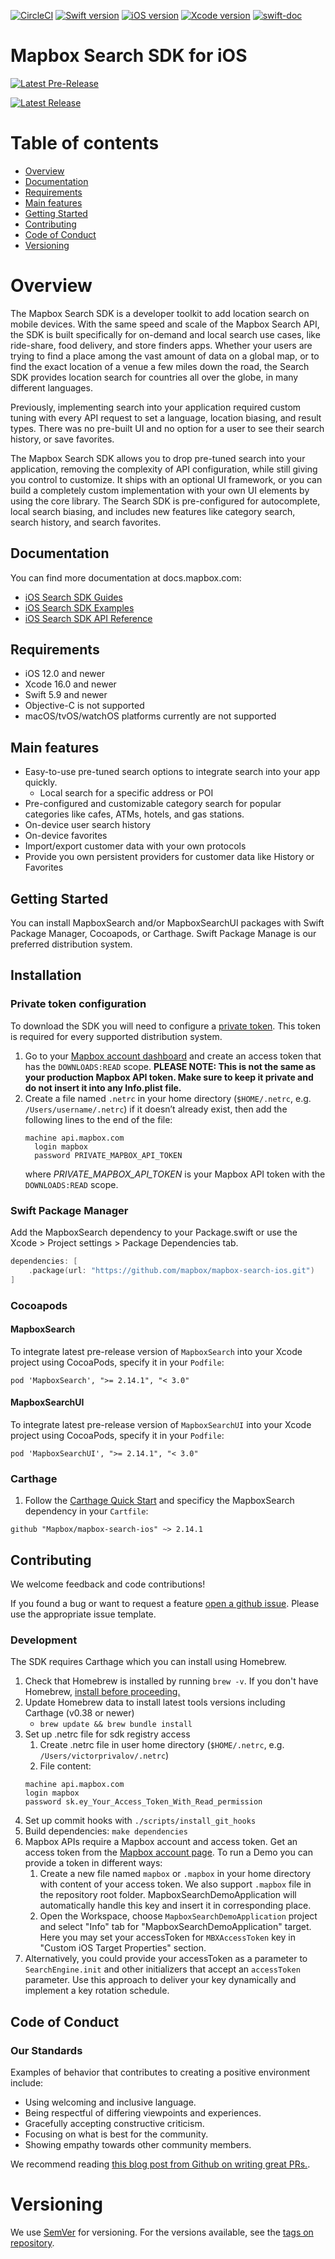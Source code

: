 [![CircleCI](https://dl.circleci.com/status-badge/img/gh/mapbox/mapbox-search-ios/tree/main.svg?style=shield)](https://dl.circleci.com/status-badge/redirect/gh/mapbox/mapbox-search-ios/tree/main)
[![Swift version](https://img.shields.io/badge/swift-5.9+-orange.svg?style=flat&logo=swift)](https://developer.apple.com/swift)
[![iOS version](https://img.shields.io/badge/iOS-12.0+-green.svg?style=flat&logo=apple)](https://developer.apple.com/ios/)
[![Xcode version](https://img.shields.io/badge/Xcode-16.0+-DeepSkyBlue.svg?style=flat&logo=xcode&logoColor=lightGray)](https://developer.apple.com/xcode/)
[![swift-doc](https://img.shields.io/badge/swift--doc-64.94%25-orange?logo=read-the-docs)](https://github.com/SwiftDocOrg/swift-doc)
# Mapbox Search SDK for iOS

[![Latest Pre-Release](https://img.shields.io/github/v/release/mapbox/mapbox-search-ios?include_prereleases&label=Pre-release)](https://github.com/mapbox/mapbox-search-ios/releases)

[![Latest Release](https://img.shields.io/github/v/release/mapbox/mapbox-search-ios)](https://github.com/mapbox/mapbox-search-ios/releases)

# Table of contents

- [Overview](#overview)
- [Documentation](#documentation)
- [Requirements](#requirements)
- [Main features](#main-features)
- [Getting Started](#getting-started)
- [Contributing](#contributing)
- [Code of Conduct](#code-of-conduct)
- [Versioning](#versioning)

# Overview

The Mapbox Search SDK is a developer toolkit to add location search on mobile devices.
With the same speed and scale of the Mapbox Search API, the SDK is built specifically for on-demand and local search use cases, like ride-share, food delivery, and store finders apps.
Whether your users are trying to find a place among the vast amount of data on a global map, or to find the exact location of a venue a few miles down the road, the Search SDK provides location search for countries all over the globe, in many different languages.

Previously, implementing search into your application required custom tuning with every API request to set a language, location biasing, and result types.
There was no pre-built UI and no option for a user to see their search history, or save favorites.

The Mapbox Search SDK allows you to drop pre-tuned search into your application, removing the complexity of API configuration, while still giving you control to customize.
It ships with an optional UI framework, or you can build a completely custom implementation with your own UI elements by using the core library.
The Search SDK is pre-configured for autocomplete, local search biasing, and includes new features like category search, search history, and search favorites.

## Documentation

You can find more documentation at docs.mapbox.com:

- [iOS Search SDK Guides](https://docs.mapbox.com/ios/search/guides/)
- [iOS Search SDK Examples](https://docs.mapbox.com/ios/search/examples/)
- [iOS Search SDK API Reference](https://docs.mapbox.com/ios/search/api-reference/)

## Requirements

- iOS 12.0 and newer
- Xcode 16.0 and newer
- Swift 5.9 and newer
- Objective-C is not supported
- macOS/tvOS/watchOS platforms currently are not supported

## Main features

- Easy-to-use pre-tuned search options to integrate search into your app quickly.
  - Local search for a specific address or POI
- Pre-configured and customizable category search for popular categories like cafes, ATMs, hotels, and gas stations.
- On-device user search history
- On-device favorites
- Import/export customer data with your own protocols
- Provide you own persistent providers for customer data like History or Favorites

## Getting Started

You can install MapboxSearch and/or MapboxSearchUI packages with Swift Package Manager, Cocoapods, or Carthage. Swift Package Manage is our preferred distribution system.

## Installation

### Private token configuration

To download the SDK you will need to configure a [private token](https://docs.mapbox.com/help/dive-deeper/access-tokens/#secret-tokens). This token is required for every supported distribution system.

1. Go to your [Mapbox account dashboard](https://account.mapbox.com/) and create an access token that has the `DOWNLOADS:READ` scope. **PLEASE NOTE: This is not the same as your production Mapbox API token. Make sure to keep it private and do not insert it into any Info.plist file.**
1. Create a file named `.netrc` in your home directory (`$HOME/.netrc`, e.g. `/Users/username/.netrc`) if it doesn’t already exist, then add the following lines to the end of the file:
   ```
   machine api.mapbox.com
     login mapbox
     password PRIVATE_MAPBOX_API_TOKEN
   ```
   where _PRIVATE_MAPBOX_API_TOKEN_ is your Mapbox API token with the `DOWNLOADS:READ` scope.

### Swift Package Manager

Add the MapboxSearch dependency to your Package.swift or use the Xcode > Project settings > Package Dependencies tab.
```swift
dependencies: [
    .package(url: "https://github.com/mapbox/mapbox-search-ios.git")
]
```

### Cocoapods

#### MapboxSearch
To integrate latest pre-release version of `MapboxSearch` into your Xcode project using CocoaPods, specify it in your `Podfile`:
```
pod 'MapboxSearch', ">= 2.14.1", "< 3.0"
```

#### MapboxSearchUI
To integrate latest pre-release version of `MapboxSearchUI` into your Xcode project using CocoaPods, specify it in your `Podfile`:
```
pod 'MapboxSearchUI', ">= 2.14.1", "< 3.0"
```

### Carthage

1. Follow the [Carthage Quick Start](https://github.com/Carthage/Carthage?tab=readme-ov-file#quick-start) and specificy the MapboxSearch dependency in your `Cartfile`:

```
github "Mapbox/mapbox-search-ios" ~> 2.14.1
```

## Contributing

We welcome feedback and code contributions!

If you found a bug or want to request a feature [open a github issue](https://github.com/mapbox/mapbox-search-ios/issues). Please use the appropriate issue template.

### Development

The SDK requires Carthage which you can install using Homebrew.
1. Check that Homebrew is installed by running `brew -v`. If you don't have Homebrew, [install before proceeding.](https://brew.sh/)
1. Update Homebrew data to install latest tools versions including Carthage (v0.38 or newer)
    - `brew update && brew bundle install`
1. Set up .netrc file for sdk registry access
    1. Create .netrc file in user home directory (`$HOME/.netrc`, e.g. `/Users/victorprivalov/.netrc`)
    2. File content:
    ```
    machine api.mapbox.com
    login mapbox
    password sk.ey_Your_Access_Token_With_Read_permission
    ```
1. Set up commit hooks with
    `./scripts/install_git_hooks`
1. Build dependencies:
    `make dependencies`
1. Mapbox APIs require a Mapbox account and access token. Get an access token from the [Mapbox account page](https://account.mapbox.com/access-tokens/). To run a Demo you can provide a token in different ways:
    1. Create a new file named `mapbox` or `.mapbox` in your home directory with content of your access token. We also support `.mapbox` file in the repository root folder. MapboxSearchDemoApplication will automatically handle this key and insert it in corresponding place.
    1. Open the Workspace, choose `MapboxSearchDemoApplication` project and select "Info" tab for "MapboxSearchDemoApplication" target. Here you may set your accessToken for `MBXAccessToken` key in "Custom iOS Target Properties" section.
1. Alternatively, you could provide your accessToken as a parameter to `SearchEngine.init` and other initializers that accept an `accessToken` parameter. Use this approach to deliver your key dynamically and implement a key rotation schedule.

## Code of Conduct

### Our Standards

Examples of behavior that contributes to creating a positive environment include:

- Using welcoming and inclusive language.
- Being respectful of differing viewpoints and experiences.
- Gracefully accepting constructive criticism.
- Focusing on what is best for the community.
- Showing empathy towards other community members.

We recommend reading [this blog post from Github on writing great PRs.](https://github.blog/2015-01-21-how-to-write-the-perfect-pull-request/).

# Versioning

We use [SemVer](http://semver.org/) for versioning. For the versions available, see the [tags on repository](https://github.com/mapbox/mapbox-search-ios/tags).
